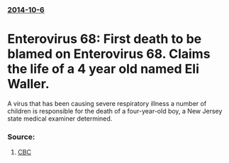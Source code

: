 ### [2014-10-6](/news/2014/10/6/index.md)

# Enterovirus 68: First death to be blamed on Enterovirus 68. Claims the life of a 4 year old named Eli Waller. 

A virus that has been causing severe respiratory illness a number of children is responsible for the death of a four-year-old boy, a New Jersey state medical examiner determined. 


### Source:

1. [CBC](http://www.cbc.ca/news/world/enterovirus-d68-virus-caused-new-jersey-boy-s-death-1.2788798)
